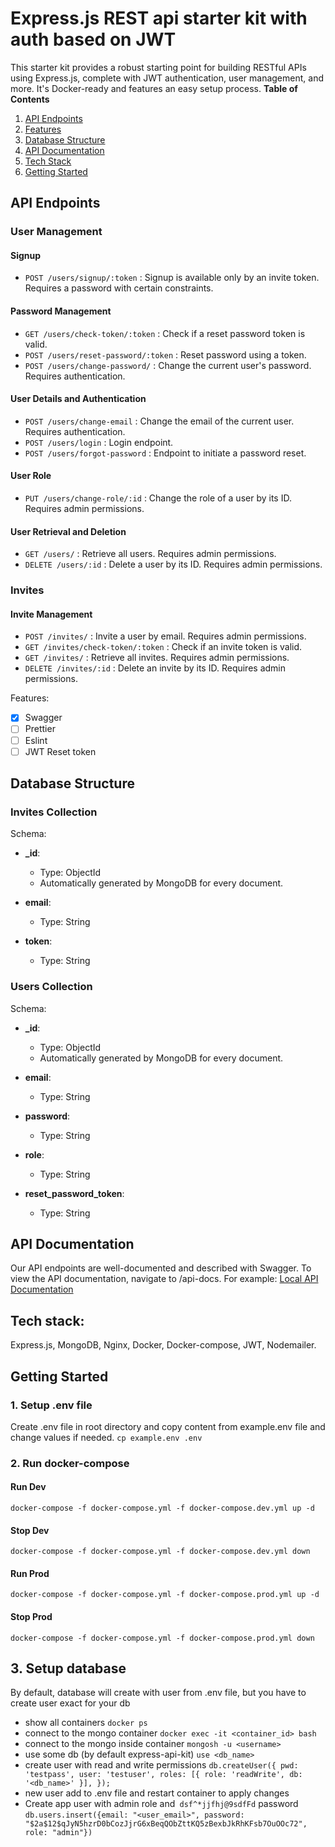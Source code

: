 # Express.js REST api starter kit with auth based on JWT
This starter kit provides a robust starting point for building RESTful APIs using Express.js, complete with JWT authentication, user management, and more. It's Docker-ready and features an easy setup process.
**Table of Contents**
1. [API Endpoints](#api-endpoints)
2. [Features](#features)
3. [Database Structure](#database-structure)
4. [API Documentation](#api-documentation)
5. [Tech Stack](#tech-stack)
6. [Getting Started](#getting-started)

## API Endpoints

### User Management

#### Signup
- `POST /users/signup/:token` : Signup is available only by an invite token. Requires a password with certain constraints.

#### Password Management
- `GET /users/check-token/:token` : Check if a reset password token is valid.
- `POST /users/reset-password/:token` : Reset password using a token.
- `POST /users/change-password/` : Change the current user's password. Requires authentication.

#### User Details and Authentication
- `POST /users/change-email` : Change the email of the current user. Requires authentication.
- `POST /users/login` : Login endpoint.
- `POST /users/forgot-password` : Endpoint to initiate a password reset.

#### User Role
- `PUT /users/change-role/:id` : Change the role of a user by its ID. Requires admin permissions.

#### User Retrieval and Deletion
- `GET /users/` : Retrieve all users. Requires admin permissions.
- `DELETE /users/:id` : Delete a user by its ID. Requires admin permissions.

### Invites

#### Invite Management
- `POST /invites/` : Invite a user by email. Requires admin permissions.
- `GET /invites/check-token/:token` : Check if an invite token is valid.
- `GET /invites/` : Retrieve all invites. Requires admin permissions.
- `DELETE /invites/:id` : Delete an invite by its ID. Requires admin permissions.

Features:
* [x] Swagger
* [ ] Prettier
* [ ] Eslint
* [ ] JWT Reset token

## Database Structure

### Invites Collection

Schema:

- **_id**:
  * Type: ObjectId
  * Automatically generated by MongoDB for every document.

- **email**:
  * Type: String

- **token**:
  * Type: String

### Users Collection

Schema:
- **_id**:
  * Type: ObjectId
  * Automatically generated by MongoDB for every document.

- **email**:
  * Type: String

- **password**:
  * Type: String

- **role**:
  * Type: String

- **reset_password_token**:
  * Type: String

## API Documentation

Our API endpoints are well-documented and described with Swagger. To view the API documentation, navigate to /api-docs. For example:
[Local API Documentation](http://localhost:3000/api-docs)

## Tech stack:
Express.js, MongoDB, Nginx, Docker, Docker-compose, JWT, Nodemailer.

## Getting Started
### 1. Setup .env file
Create .env file in root directory and copy content from example.env file and change values if needed.
`cp example.env .env`

### 2. Run docker-compose
#### Run Dev
`docker-compose -f docker-compose.yml -f docker-compose.dev.yml up -d`
#### Stop Dev
`docker-compose -f docker-compose.yml -f docker-compose.dev.yml down` 

#### Run Prod
`docker-compose -f docker-compose.yml -f docker-compose.prod.yml up -d`
#### Stop Prod
`docker-compose -f docker-compose.yml -f docker-compose.prod.yml down` 

## 3. Setup database
By default, database will create with user from .env file, but you have to create user exact for your db
* show all containers `docker ps`
* connect to the mongo container `docker exec -it <container_id> bash`
* connect to the mongo inside container `mongosh -u <username>`
* use some db (by default express-api-kit)  `use <db_name>`
* create user with read and write permissions `db.createUser({
  pwd: 'testpass',
  user: 'testuser',
  roles: [{ role: 'readWrite', db: '<db_name>' }],
  });`
* new user add to .env file and restart container to apply changes
* Create app user with admin role and` dsf^*jjfhj@9sdfFd` password `db.users.insert({email: "<user_email>", password: "$2a$12$qJyN5hzrD0bCozJjrG6xBeqQObZttKQ5zBexbJkRhKFsb7OuOOc72", role: "admin"})`